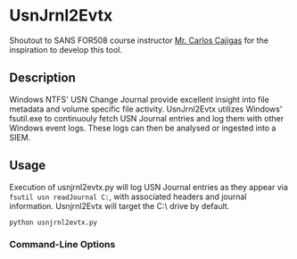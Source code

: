 # UsnJrnl2Evtx

Shoutout to SANS FOR508 course instructor [Mr. Carlos Cajigas](https://www.linkedin.com/in/carloscajigas/) for the inspiration to develop this tool.

## Description

Windows NTFS' USN Change Journal provide excellent insight into file metadata and volume specific file activity. UsnJrnl2Evtx utilizes Windows' fsutil.exe to continuouly fetch USN Journal entries and log them with other Windows event logs. These logs can then be analysed or ingested into a SIEM.

## Usage

Execution of usnjrnl2evtx.py will log USN Journal entries as they appear via ```fsutil usn readJournal C:```, with associated headers and journal information. Usnjrnl2Evtx will target the C:\ drive by default. 
```
python usnjrnl2evtx.py 
```
### Command-Line Options 

```
```
